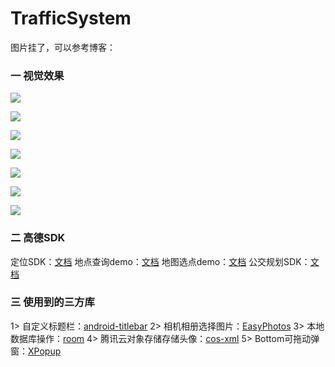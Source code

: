 # TrafficSystem
图片挂了，可以参考博客：

### 一 视觉效果
![](https://android-project-1300729795.cos.ap-guangzhou.myqcloud.com/trafficsystem/traffic1.jpeg)

![](https://android-project-1300729795.cos.ap-guangzhou.myqcloud.com/trafficsystem/traffic2.jpeg)

![](https://android-project-1300729795.cos.ap-guangzhou.myqcloud.com/trafficsystem/traffic3.jpeg)

![](https://android-project-1300729795.cos.ap-guangzhou.myqcloud.com/trafficsystem/traffic4.jpeg)

![](https://android-project-1300729795.cos.ap-guangzhou.myqcloud.com/trafficsystem/traffic5.jpeg)

![](https://android-project-1300729795.cos.ap-guangzhou.myqcloud.com/trafficsystem/traffic6.jpeg)

![](https://android-project-1300729795.cos.ap-guangzhou.myqcloud.com/trafficsystem/traffic7.jpeg)

### 二 高德SDK
定位SDK：[文档](https://developer.amap.com/api/android-location-sdk/locationsummary/)
地点查询demo：[文档](https://developer.amap.com/demo/sdk/place-search#android)
地图选点demo：[文档](https://developer.amap.com/demo/sdk/place-choose#android)
公交规划SDK：[文档](https://lbs.amap.com/api/android-sdk/guide/route-plan/bus)

### 三 使用到的三方库
1> 自定义标题栏：[android-titlebar](https://github.com/wuhenzhizao/android-titlebar)
2> 相机相册选择图片：[EasyPhotos](https://github.com/HuanTanSheng/EasyPhotos)
3> 本地数据库操作：[room](https://developer.android.com/jetpack/androidx/releases/room)
4> 腾讯云对象存储存储头像：[cos-xml](https://cloud.tencent.com/document/product/436/12159#1.-.E5.AE.9E.E7.8E.B0.E8.8E.B7.E5.8F.96.E4.B8.B4.E6.97.B6.E5.AF.86.E9.92.A5)
5> Bottom可拖动弹窗：[XPopup](https://github.com/li-xiaojun/XPopup)
